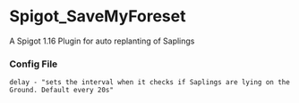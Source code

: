 # Spigot_SaveMyForeset
A Spigot 1.16 Plugin for auto replanting of Saplings

### Config File

```
delay - "sets the interval when it checks if Saplings are lying on the Ground. Default every 20s"
```
